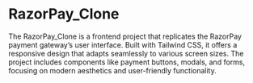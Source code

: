 # RazorPay_Clone
The RazorPay_Clone is a frontend project that replicates the RazorPay payment gateway’s user interface. Built with Tailwind CSS, it offers a responsive design that adapts seamlessly to various screen sizes. The project includes components like payment buttons, modals, and forms, focusing on modern aesthetics and user-friendly functionality.
